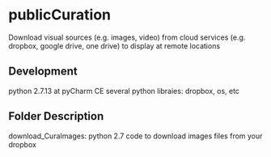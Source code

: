 # publicCuration
Download visual sources (e.g. images, video) from cloud services (e.g. dropbox, google drive, one drive) to display at remote locations

## Development 
python 2.7.13 at pyCharm CE
several python libraies: dropbox, os, etc

## Folder Description
download_CuraImages: python 2.7 code to download images files from your dropbox
